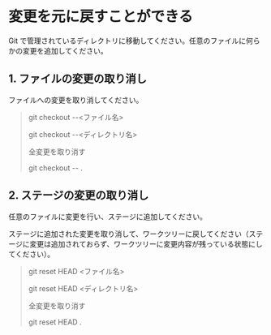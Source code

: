 # 変更を元に戻すことができる

Git で管理されているディレクトリに移動してください。任意のファイルに何らかの変更を追加してください。

## 1. ファイルの変更の取り消し

ファイルへの変更を取り消してください。

>git checkout --<ファイル名>
>
>git checkout --<ディレクトリ名>
>
>全変更を取り消す
>
>git checkout -- .

## 2. ステージの変更の取り消し

任意のファイルに変更を行い、ステージに追加してください。

ステージに追加された変更を取り消して、ワークツリーに戻してください（ステージに変更は追加されておらず、ワークツリーに変更内容が残っている状態にしてください）。

>git reset HEAD <ファイル名>
>
>git reset HEAD <ディレクトリ名>
>
>全変更を取り消す
>
>git reset HEAD .
